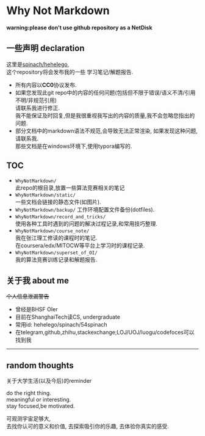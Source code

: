 # Why Not Markdown

**warning:please don’t use github repository as a NetDisk**

## 一些声明 declaration

这里是[spinach/hehelego](https://github.com/hehelego),  
这个repository将会发布我的一些 学习笔记/解题报告.


- 所有内容以**CC0**协议发布.
- 如果您发现此git repo中的内容的任何问题(包括但不限于错误/语义不清/引用不明/非规范引用)  
  请联系我进行修正.  
  我不能保证及时回复,但是我很重视我写出的内容的质量,我不会忽略您指出的问题.
- 部分文档中的markdown语法不规范,会导致无法正常渲染, 如果发现这种问题, 请联系我.  
  那些文档是在windows环境下,使用typora编写的.

## TOC

- `WhyNotMarkdown/`  
  此repo的根目录,放置一些算法竞赛相关的笔记
- `WhyNotMarkdown/static/`  
  一些文档会链接的静态文件(如图片).  
- `WhyNotMarkdown/backup/`
  工作环境配置文件备份(dotfiles).  
- `WhyNotMarkdown/record_and_tricks/`  
  使用各种工具时遇到的问题的解决过程记录,和常用技巧整理.  
- `WhyNotMarkdown/course_note/`  
  我在张江理工修读的课程时的笔记.  
  在coursera/edx/MITOCW等平台上学习时的课程记录.
- `WhyNotMarkdown/superset_of_OI/`  
  我的算法竞赛训练记录和解题报告.

## 关于我 about me

~~个人信息泄漏警告~~  

- 曾经是BHSF OIer
- 目前在ShanghaiTech读CS, undergraduate
- 常用id: hehelego/spinach/54spinach
- 在telegram,github,zhihu,stackexchange;LOJ/UOJ/luogu/codefoces可以找到我

----------------------------------------------------------------

## random thoughts

关于大学生活(以及今后)的reminder

do the right thing.  
meaningful or interesting.  
stay focused,be motivated.  

可观测宇宙足够大,  
去找你认可的意义和价值,
去探索吸引你的乐趣,
去体验你真实的感受.

